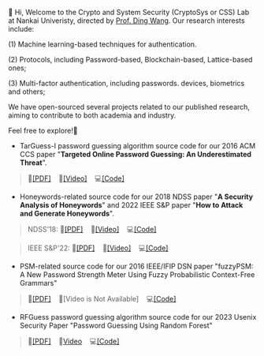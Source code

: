 👋 Hi, Welcome to the Crypto and System Security (CryptoSys or CSS) Lab at Nankai Univeristy, directed by <a href="http://wangdingg.weebly.com/">Prof. Ding Wang</a>. Our research interests include:
  
(1) Machine learning-based techniques for authentication.

(2) Protocols, including Password-based, Blockchain-based, Lattice-based ones;

(3) Multi-factor authentication, including passwords. devices, biometrics and others;

We have open-sourced several projects related to our published research, aiming to contribute to both academia and industry.

Feel free to explore!👀

- TarGuess-I password guessing algorithm source code for our 2016 ACM CCS paper "**Targeted Online Password Guessing: An Underestimated Threat**".

> 📝[[PDF]](http://wangdingg.weebly.com/uploads/2/0/3/6/20366987/ccs16_final_v12.pdf)&nbsp;&nbsp;&nbsp;&nbsp;🎥[[Video]](https://www.youtube.com/watch?v=t9YJxFwdaeM)&nbsp;&nbsp;&nbsp;&nbsp;💻[[Code]](https://github.com/CSSLabNKU/TarGuess-I)

- Honeywords-related source code for our 2018 NDSS paper "**A Security Analysis of Honeywords**" and 2022 IEEE S&P paper "**How to Attack and Generate Honeywords**".

> NDSS'18: 📝[[PDF]](http://wangdingg.weebly.com/uploads/2/0/3/6/20366987/ndss18final_fullv9.pdf)&nbsp;&nbsp;&nbsp;&nbsp;🎥[[Video]](https://www.youtube.com/watch?v=9UcqgHm3cEg)&nbsp;&nbsp;&nbsp;&nbsp;💻[[Code]](https://github.com/CSSLabNKU/Honeywords)

> IEEE S&P'22: 📝[[PDF]](http://wangdingg.weebly.com/uploads/2/0/3/6/20366987/sp22n1-wd6.pdf)&nbsp;&nbsp;&nbsp;&nbsp;🎥[[Video]](https://www.youtube.com/watch?v=_BuvBg72A6A)&nbsp;&nbsp;&nbsp;&nbsp;💻[[Code]](https://github.com/CSSLabNKU/Honeywords)

- PSM-related source code for our 2016 IEEE/IFIP DSN paper "fuzzyPSM: A New Password Strength Meter Using Fuzzy Probabilistic Context-Free Grammars"

> 📝[[PDF]](http://wangdingg.weebly.com/uploads/2/0/3/6/20366987/dsn16v9.pdf)&nbsp;&nbsp;&nbsp;&nbsp;🎥[Video is Not Available]&nbsp;&nbsp;&nbsp;&nbsp;💻[[Code]](https://github.com/CSSLabNKU/fuzzyPSM)

- RFGuess password guessing algorithm source code for our 2023 Usenix Security Paper "Password Guessing Using Random Forest"

> 📝[[PDF]](http://wangdingg.weebly.com/uploads/2/0/3/6/20366987/usenix23-n3-fullversion.pdf)&nbsp;&nbsp;&nbsp;&nbsp;🎥[Video](https://www.youtube.com/watch?v=4WqOmDBS3e4)&nbsp;&nbsp;&nbsp;&nbsp;💻[[Code]](https://github.com/CSSLabNKU/Random-Forest-Password-Guessing)

<!---
- 👀 I’m interested in ...
- 🌱 I’m currently learning ...
- 💞️ I’m looking to collaborate on ...
- 📫 How to reach me ...
- 😄 Pronouns: ...
- ⚡ Fun fact: ...


CSSLabNKU/CSSLabNKU is a ✨ special ✨ repository because its `README.md` (this file) appears on your GitHub profile.
You can click the Preview link to take a look at your changes.
--->
